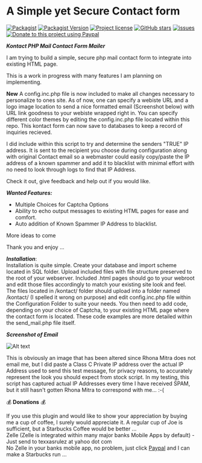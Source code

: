 # A Simple yet Secure Contact form

[![Packagist](https://img.shields.io/packagist/dt/texxasrulez/simple_secure_contact_form?style=plastic)](https://packagist.org/packages/texxasrulez/simple_secure_contact_form)
[![Packagist Version](https://img.shields.io/packagist/v/texxasrulez/simple_secure_contact_form?style=plastic&logo=packagist&logoColor=white)](https://packagist.org/packages/texxasrulez/simple_secure_contact_form)
[![Project license](https://img.shields.io/github/license/texxasrulez/simple_secure_contact_form?style=plastic)](https://github.com/texxasrulez/simple_secure_contact_form/LICENSE)
[![GitHub stars](https://img.shields.io/github/stars/texxasrulez/simple_secure_contact_form?style=plastic&logo=github)](https://github.com/texxasrulez/simple_secure_contact_form/stargazers)
[![issues](https://img.shields.io/github/issues/texxasrulez/simple_secure_contact_form?style=plastic)](https://github.com/texxasrulez/simple_secure_contact_form/issues)
[![Donate to this project using Paypal](https://img.shields.io/badge/paypal-money_please-blue.svg?style=plastic&logo=paypal)](https://www.paypal.me/texxasrulez)

***Kontact PHP Mail Contact Form Mailer***

I am trying to build a simple, secure php mail contact form to integrate into existing HTML page.

This is a work in progress with many features I am planning on implementing.

**New** A config.inc.php file is now included to make all changes necessary to personalize to ones site. As of now, one can specify a webiste URL and a logo image location to send a nice formatted email (Screenshot below) with URL link goodness to your webiste wrapped right in. You can specify different color themes by editing the config.inc.php file located within this repo. This kontact form can now save to databases to keep a record of inquiries recieved. 

I did include within this script to try and determine the senders "TRUE" IP address. It is sent to the recipient you choose during configuration along with original Contact email so a webmaster could easily copy/paste the IP address of a known spammer and add it to blacklist with minimal effort with no need to look through logs to find that IP Address.

Check it out, give feedback and help out if you would like.

***Wanted Features:***

* Multiple Choices for Captcha Options
* Ability to echo output messages to existing HTML pages for ease and comfort.
* Auto addition of Known Spammer IP Address to blacklist.

More ideas to come

Thank you and enjoy ... 

***Installation***: \
Installation is quite simple. Create your database and import scheme located in SQL folder. Upload included files with file structure preserved to the root of your webserver. Included .html pages should go to your webroot and edit those files accordingly to match your existing site look and feel. The files located in /kontact/ folder should upload into a folder named /kontact/ (I spelled it wrong on purpose) and edit config.inc.php file within the Configuration Folder to suite your needs. You then need to add code, depending on your choice of Captcha, to your existing HTML page where the contact form is located. These code examples are more detailed within the send_mail.php file itself.

***Screenshot of Email***

![Alt text](images/screenshot.png?raw=true "ScreenShot")

This is obviously an image that has been altered since Rhona Mitra does not email me, but I did paste a Class C Private IP address over the actual IP Address used to send this test message, for privacy reasons, to accurately represent the look you should expect from stock script. In my testing, this script has captured actual IP Addresses every time I have received SPAM, but it still hasn't gotten Rhona Mitra to correspond with me... :-(

:moneybag: **Donations** :moneybag:

If you use this plugin and would like to show your appreciation by buying me a cup of coffee, I surely would appreciate it. A regular cup of Joe is sufficient, but a Starbucks Coffee would be better ... \
Zelle (Zelle is integrated within many major banks Mobile Apps by default) - Just send to texxasrulez at yahoo dot com \
No Zelle in your banks mobile app, no problem, just click [Paypal](https://paypal.me/texxasrulez?locale.x=en_US) and I can make a Starbucks run ...

